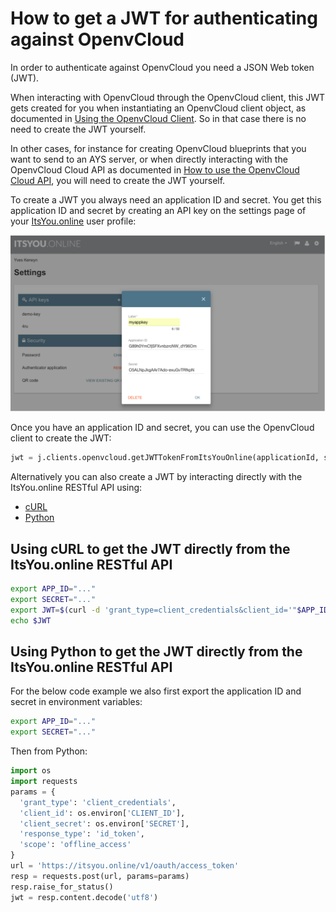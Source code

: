 # How to get a JWT for authenticating against OpenvCloud

In order to authenticate against OpenvCloud you need a JSON Web token (JWT).

When interacting with OpenvCloud through the OpenvCloud client, this JWT gets created for you when instantiating an OpenvCloud client object, as documented in [Using the OpenvCloud Client](OVC_client.md). So in that case there is no need to create the JWT yourself.

In other cases, for instance for creating OpenvCloud blueprints that you want to send to an AYS server, or when directly interacting with the OpenvCloud Cloud API as documented in [How to use the OpenvCloud Cloud API](OVC_API.md), you will need to create the JWT yourself.

To create a JWT you always need an application ID and secret. You get this application ID and secret by creating an API key on the settings page of your [ItsYou.online](https://itsyou.online) user profile:

![](images/iyo_jwt.png)

Once you have an application ID and secret, you can use the OpenvCloud client to create the JWT:

```python
jwt = j.clients.openvcloud.getJWTTokenFromItsYouOnline(applicationId, secret, validity=3600)
```

Alternatively you can also create a JWT by interacting directly with the ItsYou.online RESTful API using:

- [cURL](#curl)
- [Python](#python)

<a id="curl"></a>
## Using cURL to get the JWT directly from the ItsYou.online RESTful API

```bash
export APP_ID="..."
export SECRET="..."
export JWT=$(curl -d 'grant_type=client_credentials&client_id='"$APP_ID"'&client_secret='"$SECRET"'&response_type=id_token' https://itsyou.online/v1/oauth/access_token)
echo $JWT
```

<a id="python"></a>
## Using Python to get the JWT directly from the ItsYou.online RESTful API

For the below code example we also first export the application ID and secret in environment variables:
```bash
export APP_ID="..."
export SECRET="..."
``` 

Then from Python:
```python
import os
import requests
params = {
  'grant_type': 'client_credentials',
  'client_id': os.environ['CLIENT_ID'],
  'client_secret': os.environ['SECRET'],
  'response_type': 'id_token',
  'scope': 'offline_access'
}
url = 'https://itsyou.online/v1/oauth/access_token'
resp = requests.post(url, params=params)
resp.raise_for_status()
jwt = resp.content.decode('utf8')
```

